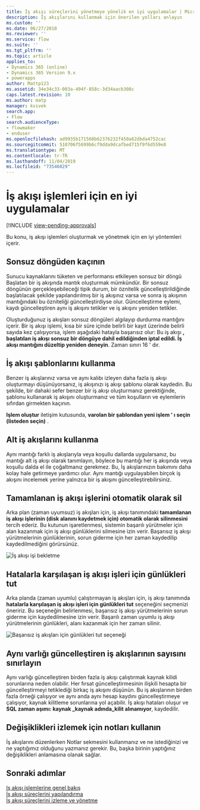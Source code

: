 ```yaml
---
title: İş akışı süreçlerini yönetmeye yönelik en iyi uygulamalar | MicrosoftDocs
description: İş akışlarını kullanmak için önerilen yolları anlayın
ms.custom: ''
ms.date: 06/27/2018
ms.reviewer: ''
ms.service: flow
ms.suite: ''
ms.tgt_pltfrm: ''
ms.topic: article
applies_to:
- Dynamics 365 (online)
- Dynamics 365 Version 9.x
- powerapps
author: Mattp123
ms.assetid: 34e34c33-003a-494f-858c-3d34aacb308c
caps.latest.revision: 10
ms.author: matp
manager: kvivek
search.app:
- Flow
search.audienceType:
- flowmaker
- enduser
ms.openlocfilehash: ad9935b171568b62376232f450a62dbda4752cac
ms.sourcegitcommit: 510706f5699b6cf9dda9dcafbed715f9f6d559e8
ms.translationtype: MT
ms.contentlocale: tr-TR
ms.lasthandoff: 11/04/2019
ms.locfileid: "73546029"
---
```

# <a name="best-practices-for-workflow-processes"></a>İş akışı işlemleri için en iyi uygulamalar
[!INCLUDE [view-pending-approvals](includes/cc-rebrand.md)]

Bu konu, iş akışı işlemleri oluşturmak ve yönetmek için en iyi yöntemleri içerir.  
  
<a name="BKMK_AvoidInfiniteLoops"></a>   
## <a name="avoid-infinite-loops"></a>Sonsuz döngüden kaçının  
 Sunucu kaynaklarını tüketen ve performansı etkileyen sonsuz bir döngü Başlatan bir iş akışında mantık oluşturmak mümkündür. Bir sonsuz döngünün gerçekleşebileceği tipik durum, bir öznitelik güncelleştirildiğinde başlatılacak şekilde yapılandırılmış bir iş akışınız varsa ve sonra iş akışının mantığındaki bu özniteliği güncelleştirdiyse olur. Güncelleştirme eylemi, kaydı güncelleştiren aynı iş akışını tetikler ve iş akışını yeniden tetikler.  
  
 Oluşturduğunuz iş akışları sonsuz döngüleri algılayıp durdurma mantığını içerir. Bir iş akışı işlemi, kısa bir süre içinde belirli bir kayıt üzerinde belirli sayıda kez çalışıyorsa, işlem aşağıdaki hatayla başarısız olur: Bu iş akışı **, başlatılan iş akışı sonsuz bir döngüye dahil edildiğinden iptal edildi. İş akışı mantığını düzeltip yeniden deneyin**. Zaman sınırı 16 ' dır.  
  
<a name="BKMK_UseWorkflowTemplates"></a>   
## <a name="use-workflow-templates"></a>İş akışı şablonlarını kullanma  
 Benzer iş akışlarınız varsa ve aynı kalıbı izleyen daha fazla iş akışı oluşturmayı düşünüyorsanız, iş akışınızı iş akışı şablonu olarak kaydedin. Bu şekilde, bir dahaki sefer benzer bir iş akışı oluşturmanız gerektiğinde, şablonu kullanarak iş akışını oluşturmanız ve tüm koşulların ve eylemlerin sıfırdan girmekten kaçının.  
  
 **Işlem oluştur** iletişim kutusunda, **varolan bir şablondan yeni işlem ' ı seçin (listeden seçin)** .  
  
<a name="BKMK_UseChildWorkflows"></a>   
## <a name="use-child-workflows"></a>Alt iş akışlarını kullanma  
 Aynı mantığı farklı iş akışlarıyla veya koşullu dallarda uygularsanız, bu mantığı alt iş akışı olarak tanımlayın, böylece bu mantığı her iş akışında veya koşullu dalda el ile çoğaltmanız gerekmez. Bu, İş akışlarınızın bakımını daha kolay hale getirmeye yardımcı olur. Aynı mantığı uygulayabilen birçok iş akışını incelemek yerine yalnızca bir iş akışını güncelleştirebilirsiniz.  
  
## <a name="automatically-delete-completed-workflow-jobs"></a>Tamamlanan iş akışı işlerini otomatik olarak sil
Arka plan (zaman uyumsuz) iş akışları için, iş akışı tanımındaki **tamamlanan iş akışı işlerinin (disk alanını kaydetmek için) otomatik olarak silinmesini** tercih ederiz. Bu kutunun işaretlenmesi, sistemin başarılı yürütmeler için alan kazanmak için iş akışı günlüklerini silmesine izin verir. Başarısız iş akışı yürütmelerinin günlüklerinin, sorun giderme için her zaman kaydedilip kaydedilmediğini görürsünüz.  

![İş akışı işi bekletme](media/workflow-job-retention.png)

<a name="BKMK_AutoDeleteCompletedWorkflowJobs"></a>   
## <a name="keep-logs-for-workflow-jobs-that-encountered-errors"></a>Hatalarla karşılaşan iş akışı işleri için günlükleri tut  
Arka planda (zaman uyumlu) çalıştırmayan iş akışları için, iş akışı tanımında **hatalarla karşılaşan iş akışı işleri için günlükleri tut** seçeneğini seçmenizi öneririz. Bu seçeneğin belirlenmesi, başarısız iş akışı yürütmelerinin sorun giderme için kaydedilmesine izin verir. Başarılı zaman uyumlu iş akışı yürütmelerinin günlükleri, alanı kazanmak için her zaman silinir.   

![Başarısız iş akışları için günlükleri tut seçeneği](media/keep-logs-for-workflows.png)

## <a name="limit-the-number-of-workflows-that-update-the-same-entity"></a>Aynı varlığı güncelleştiren iş akışlarının sayısını sınırlayın
Aynı varlığı güncelleştiren birden fazla iş akışı çalıştırmak kaynak kilidi sorunlarına neden olabilir. Her fırsat güncelleştirmesinin ilişkili hesapta bir güncelleştirmeyi tetiklediği birkaç iş akışını düşünün. Bu iş akışlarının birden fazla örneği çalışıyor ve aynı anda aynı hesap kaydını güncelleştirmeye çalışıyor, kaynak kilitleme sorunlarına yol açabilir. İş akışı hataları oluşur ve **SQL zaman aşımı: kaynak _kaynak adında_kilit alınamıyor**, kaydedilir. 

  
<a name="BKMK_DocumentChangesUsingNotes"></a>   
## <a name="use-notes-to-keep-track-of-changes"></a>Değişiklikleri izlemek için notları kullanın  
 İş akışlarını düzenlerken Notlar sekmesini kullanmanız ve ne istediğinizi ve ne yaptığımız olduğunu yazmanız gerekir. Bu, başka birinin yaptığınız değişiklikleri anlamasına olanak sağlar.  
  
## <a name="next-steps"></a>Sonraki adımlar  
 [Iş akışı işlemlerine genel bakış](workflow-processes.md)   
 [İş akışı süreçlerini yapılandırma](configure-workflow-steps.md)   
 [İş akışı süreçlerini izleme ve yönetme](monitor-manage-processes.md)
   
